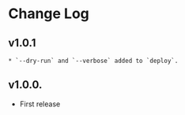 # Change Log

## v1.0.1
    * `--dry-run` and `--verbose` added to `deploy`.

## v1.0.0.
* First release

